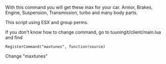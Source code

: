 With this command you will get these max for your car. 
Armor, Brakes, Engine, Suspension, Transmission, turbo and many body parts. 

This script using ESX and group perms.

If you don't know how to change command, go to tuuningit/client/main.lua and find 

```
RegisterCommand("maxtunes", function(source)
```
Change "maxtunes"

